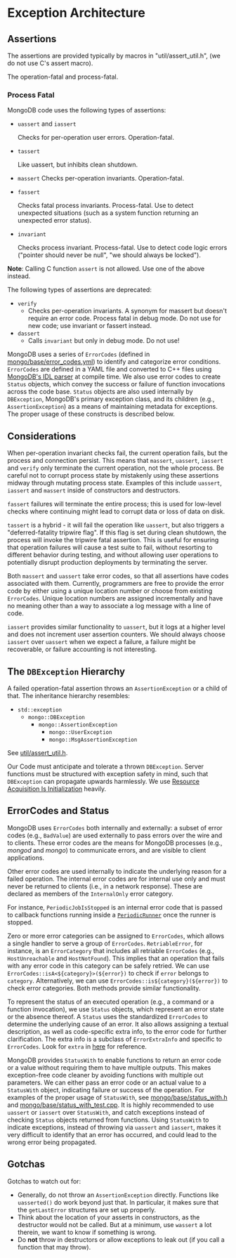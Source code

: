 # Exception Architecture

## Assertions ##

The assertions are provided typically by macros in "util/assert_util.h",
(we do not use C's assert macro).

The operation-fatal and process-fatal.

### Process Fatal ###


MongoDB code uses the following types of assertions:

-   `uassert` and `iassert`

    Checks for per-operation user errors. Operation-fatal.

-   `tassert`

    Like uassert, but inhibits clean shutdown.

-   `massert`
    Checks per-operation invariants. Operation-fatal.

-   `fassert`

    Checks fatal process invariants. Process-fatal. Use to detect unexpected situations (such
    as a system function returning an unexpected error status).

-   `invariant`

    Checks process invariant. Process-fatal. Use to detect code logic errors ("pointer should
    never be null", "we should always be locked").

__Note__: Calling C function `assert` is not allowed. Use one of the above instead.

The following types of assertions are deprecated:

-   `verify`
    -   Checks per-operation invariants. A synonym for massert but doesn't require an error code.
        Process fatal in debug mode. Do not use for new code; use invariant or fassert instead.
-   `dassert`
    -   Calls `invariant` but only in debug mode. Do not use!

MongoDB uses a series of `ErrorCodes` (defined in [mongo/base/error_codes.yml][error_codes_yml]) to
identify and categorize error conditions. `ErrorCodes` are defined in a YAML file and converted to
C++ files using [MongoDB's IDL parser][idlc_py] at compile time. We also use error codes to create
`Status` objects, which convey the success or failure of function invocations across the code base.
`Status` objects are also used internally by `DBException`, MongoDB's primary exception class, and
its children (e.g., `AssertionException`) as a means of maintaining metadata for exceptions. The
proper usage of these constructs is described below.

## Considerations

When per-operation invariant checks fail, the current operation fails, but the process and
connection persist. This means that `massert`, `uassert`, `iassert` and `verify` only
terminate the current operation, not the whole process. Be careful not to corrupt process state by
mistakenly using these assertions midway through mutating process state. Examples of this include
`uassert`, `iassert` and `massert` inside of constructors and destructors.

`fassert` failures will terminate the entire process; this is used for low-level checks where
continuing might lead to corrupt data or loss of data on disk.

`tassert` is a hybrid - it will fail the operation like `uassert`, but also triggers a
"deferred-fatality tripwire flag". If this flag is set during clean shutdown, the process will
invoke the tripwire fatal assertion. This is useful for ensuring that operation failures will cause
a test suite to fail, without resorting to different behavior during testing, and without allowing
user operations to potentially disrupt production deployments by terminating the server.

Both `massert` and `uassert` take error codes, so that all assertions have codes associated with
them. Currently, programmers are free to provide the error code by either using a unique location
number or choose from existing `ErrorCodes`. Unique location numbers are assigned incrementally and
have no meaning other than a way to associate a log message with a line of code.

`iassert` provides similar functionality to `uassert`, but it logs at a higher level and
does not increment user assertion counters. We should always choose `iassert` over `uassert`
when we expect a failure, a failure might be recoverable, or failure accounting is not interesting.

## The `DBException` Hierarchy

A failed operation-fatal assertion throws an `AssertionException` or a child of
that. The inheritance hierarchy resembles:

-   `std::exception`
    -   `mongo::DBException`
        -   `mongo::AssertionException`
            -   `mongo::UserException`
            -   `mongo::MsgAssertionException`

See [util/assert_util.h][assert_util_h].

Our Code must anticipate and tolerate a thrown `DBException`.
Server functions must be structured with exception safety in mind, such that
`DBException` can propagate upwards harmlessly. We use [Resource Acquisition Is
Initialization][raii] heavily.

## ErrorCodes and Status

MongoDB uses `ErrorCodes` both internally and externally: a subset of error
codes (e.g., `BadValue`) are used externally to pass errors over the wire and
to clients. These error codes are the means for MongoDB processes (e.g.,
*mongod* and *mongo*) to communicate errors, and are visible to client
applications.

Other error codes are used internally to indicate the underlying reason for a
failed operation.  The internal error codes are for internal use only and must
never be returned to clients (i.e., in a network response). These are declared
as members of the `InternalOnly` error category.

For instance, `PeriodicJobIsStopped` is an internal error code that is passed
to callback functions running inside a [`PeriodicRunner`][periodic_runner_h]
once the runner is stopped.

Zero or more error categories can be assigned to `ErrorCodes`, which allows a single handler to
serve a group of `ErrorCodes`. `RetriableError`, for instance, is an `ErrorCategory` that includes
all retriable `ErrorCodes` (e.g., `HostUnreachable` and `HostNotFound`). This implies that an
operation that fails with any error code in this category can be safely retried. We can use
`ErrorCodes::isA<${category}>(${error})` to check if `error` belongs to `category`. Alternatively,
we can use `ErrorCodes::is${category}(${error})` to check error categories. Both methods provide
similar functionality.

To represent the status of an executed operation (e.g., a command or a function invocation), we
use `Status` objects, which represent an error state or the absence thereof. A `Status` uses the
standardized `ErrorCodes` to determine the underlying cause of an error. It also allows assigning
a textual description, as well as code-specific extra info, to the error code for further
clarification. The extra info is a subclass of `ErrorExtraInfo` and specific to `ErrorCodes`. Look
for `extra` in [here][error_codes_yml] for reference.

MongoDB provides `StatusWith` to enable functions to return an error code or a value without
requiring them to have multiple outputs. This makes exception-free code cleaner by avoiding
functions with multiple out parameters. We can either pass an error code or an actual value to a
`StatusWith` object, indicating failure or success of the operation. For examples of the proper
usage of `StatusWith`, see [mongo/base/status_with.h][status_with_h] and
[mongo/base/status_with_test.cpp][status_with_test_cpp]. It is highly recommended to use `uassert`
or `iassert` over `StatusWith`, and catch exceptions instead of checking `Status` objects
returned from functions. Using `StatusWith` to indicate exceptions, instead of throwing via
`uassert` and `iassert`, makes it very difficult to identify that an error has occurred, and
could lead to the wrong error being propagated.

## Gotchas

Gotchas to watch out for:

-   Generally, do not throw an `AssertionException` directly. Functions like `uasserted()` do work
    beyond just that. In particular, it makes sure that the `getLastError` structures are set up
    properly.
-   Think about the location of your asserts in constructors, as the destructor would not be
    called. But at a minimum, use `wassert` a lot therein, we want to know if something is wrong.
-   Do __not__ throw in destructors or allow exceptions to leak out (if you call a function that
    may throw).


[raii]: https://en.wikipedia.org/wiki/Resource_acquisition_is_initialization
[error_codes_yml]: ../src/mongo/base/error_codes.yml
[periodic_runner_h]: ../src/mongo/util/periodic_runner.h
[status_with_h]: ../src/mongo/base/status_with.h
[idlc_py]: ../buildscripts/idl/idlc.py
[status_with_test_cpp]: ../src/mongo/base/status_with_test.cpp
[assert_util_h]: ../src/mongo/util/assert_util.h
